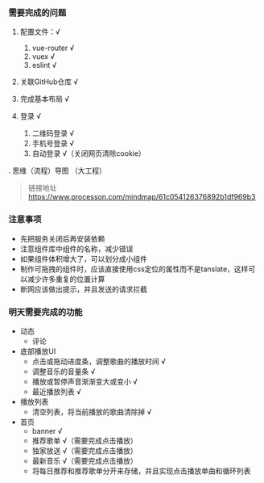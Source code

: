 ### 需要完成的问题
1. 配置文件：√
    1. vue-router √
    2. vuex √
    3. eslint √

2. 关联GitHub仓库 √

3. 完成基本布局 √

4. 登录 √
    1. 二维码登录 √
    2. 手机号登录 √
    4. 自动登录 √（关闭网页清除cookie）

. 思维（流程）导图 （大工程）
> 链接地址 https://www.processon.com/mindmap/61c054126376892b1df969b3

### 注意事项
- 先把服务关闭后再安装依赖
- 注意组件库中组件的名称，减少错误
- 如果组件体积增大了，可以划分成小组件
- 制作可拖拽的组件时，应该直接使用css定位的属性而不是tanslate，这样可以减少许多重复的位置计算
- 断网应该做出提示，并且发送的请求拦截

### 明天需要完成的功能
- 动态
    - 评论 
- 底部播放UI
    - 点击或拖动进度条，调整歌曲的播放时间 √ 
    - 调整音乐的音量条 √
    - 播放或暂停声音渐渐变大或变小 √
    - 最近播放列表 √
- 播放列表
    - 清空列表，将当前播放的歌曲清除掉 √
- 首页
    - banner √
    - 推荐歌单 √（需要完成点击播放）
    - 独家放送 √（需要完成点击播放）
    - 最新音乐 √（需要完成点击播放）
    - 将每日推荐和推荐歌单分开来存储，并且实现点击播放单曲和循环列表
